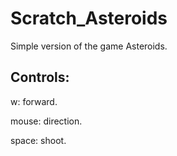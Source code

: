 # Scratch_Asteroids
Simple version of the game Asteroids.

## Controls:
w: forward.

mouse: direction.

space: shoot.
